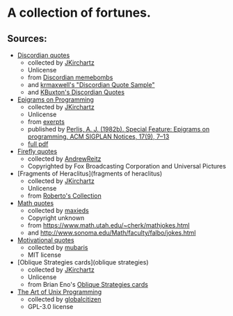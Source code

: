 # A collection of fortunes.

## Sources:

- [Discordian quotes](discordian)
  - collected by [JKirchartz](https://github.com/JKirchartz/fortunes/blob/master/memebomb)
  - Unlicense
  - from [Discordian memebombs](http://principiadiscordia.com/memebombs/)
  - and [krmaxwell's "Discordian Quote Sample"](https://gist.github.com/krmaxwell/7131789)
  - and [KBuxton's Discordian Quotes](https://kbuxton.com/discordia/discordianquotes.html)
- [Epigrams on Programming](epigrams_on_programming)
  - collected by [JKirchartz](https://github.com/JKirchartz/fortunes/blob/master/epigrams_in_programming)
  - Unlicense
  - from [exerpts](http://www.cs.yale.edu/homes/perlis-alan/quotes.html)
  - published by [Perlis, A. J. (1982b). Special Feature: Epigrams on programming. ACM SIGPLAN Notices, 17(9), 7–13](https://doi.org/10.1145/947955.1083808)
  - [full pdf](https://gwern.net/doc/cs/algorithm/1982-perlis.pdf)
- [Firefly quotes](firefly)
  - collected by [AndrewReitz](https://github.com/AndrewReitz/fortune-firefly)
  - Copyrighted by Fox Broadcasting Corporation and Universal Pictures
- \[Fragments of Heraclitus\](fragments of heraclitus)
  - collected by [JKirchartz](https://github.com/JKirchartz/fortunes/blob/master/HeraclitusFragments)
  - Unlicense
  - from [Roberto's Collection](https://github.com/r03ert0/Heraclitus-Fragments)
- [Math quotes](math)
  - collected by [maxieds](https://github.com/maxieds/math-fortune-mod)
  - Copyright unknown
  - from https://www.math.utah.edu/~cherk/mathjokes.html
  - and http://www.sonoma.edu/Math/faculty/falbo/jokes.html
- [Motivational quotes](motivate)
  - collected by [mubaris](https://github.com/mubaris/motivate)
  - MIT license
- \[Oblique Strategies cards\](oblique strategies)
  - collected by [JKirchartz](https://github.com/JKirchartz/fortunes/blob/master/ObliqueStrategies)
  - Unlicense
  - from Brian Eno's [Oblique Strategies cards](https://en.wikipedia.org/wiki/Oblique_Strategies)
- [The Art of Unix Programming](taoup)
  - collected by [globalcitizen](https://github.com/globalcitizen/taoup)
  - GPL-3.0 license
